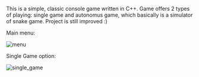 This is a simple, classic console game written in C++. Game offers 2 types of playing: single game and autonomus game, which basically is a simulator of snake game. Project is still improved :) 

Main menu:



![menu](https://user-images.githubusercontent.com/36672426/47261458-052e3300-d4d0-11e8-8099-5c84b228f374.jpg)


Single Game option:


![single_game](https://user-images.githubusercontent.com/36672426/47261488-b3d27380-d4d0-11e8-99fd-1e8eaba7fba9.jpg)








